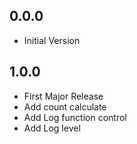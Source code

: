 ## 0.0.0

-   Initial Version

## 1.0.0

-   First Major Release
-   Add count calculate
-   Add Log function control
-   Add Log level
